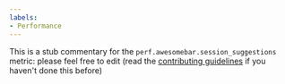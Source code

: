```yaml
---
labels:
- Performance
---
```

This is a stub commentary for the `perf.awesomebar.session_suggestions` metric: please feel free to edit (read the
[contributing guidelines](https://github.com/mozilla/glean-annotations/blob/main/CONTRIBUTING.md)
if you haven't done this before)
